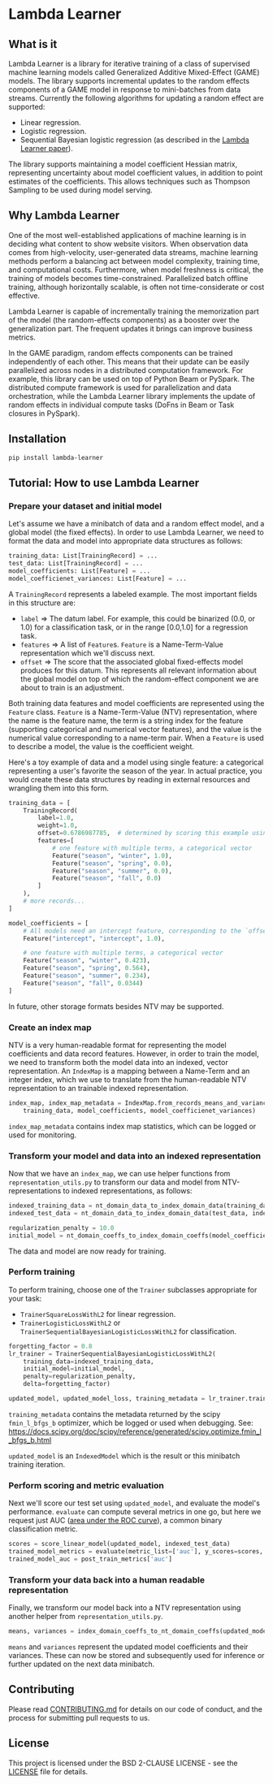 # Lambda Learner

## What is it

Lambda Learner is a library for iterative training of a class of supervised machine learning models called Generalized Additive Mixed-Effect (GAME) models. The library supports incremental updates to the random effects components of a GAME model in response to mini-batches from data streams. Currently the following algorithms for updating a random effect are supported:

- Linear regression.
- Logistic regression.
- Sequential Bayesian logistic regression (as described in the [Lambda Learner paper](https://arxiv.org/abs/2010.05154)).

The library supports maintaining a model coefficient Hessian matrix, representing uncertainty about model coefficient values, in addition to point estimates of the coefficients. This allows techniques such as Thompson Sampling to be used during model serving.


## Why Lambda Learner

One of the most well-established applications of machine learning is in deciding what content to show website visitors. When observation data comes from high-velocity, user-generated data streams, machine learning methods perform a balancing act between model complexity, training time, and computational costs. Furthermore, when model freshness is critical, the training of models becomes time-constrained. Parallelized batch offline training, although horizontally scalable, is often not time-considerate or cost effective.

Lambda Learner is capable of incrementally training the memorization part of the model (the random-effects components) as a booster over the generalization part. The frequent updates it brings can improve business metrics.

In the GAME paradigm, random effects components can be trained independently of each other. This means that their update can be easily parallelized across nodes in a distributed computation framework. For example, this library can be used on top of Python Beam or PySpark. The distributed compute framework is used for parallelization and data orchestration, while the Lambda Learner library implements the update of random effects in individual compute tasks (DoFns in Beam or Task closures in PySpark).


## Installation

```bash
pip install lambda-learner
```

## Tutorial: How to use Lambda Learner

### Prepare your dataset and initial model

Let's assume we have a minibatch of data and a random effect model, and a global model (the fixed effects). In order to use Lambda Learner, we need to format the data and model into appropriate data structures as follows:

```python
training_data: List[TrainingRecord] = ...
test_data: List[TrainingRecord] = ...
model_coefficients: List[Feature] = ...
model_coefficienet_variances: List[Feature] = ...
```

A `TrainingRecord` represents a labeled example. The most important fields in this structure are:

- `label` => The datum label. For example, this could be binarized (0.0, or 1.0) for a classification task, or in the range [0.0,1.0] for a regression task.
- `features` => A list of `Feature`s. `Feature` is a Name-Term-Value representation which we'll discuss next.
- `offset` => The score that the associated global fixed-effects model produces for this datum. This represents all relevant information about the global model on top of which the random-effect component we are about to train is an adjustment.

Both training data features and model coefficients are represented using the `Feature` class. `Feature` is a Name-Term-Value (NTV) representation, where the name is the feature name, the term is a string index for the feature (supporting categorical and numerical vector features), and the value is the numerical value corresponding to a name-term pair. When a `Feature` is used to describe a model, the value is the coefficient weight.

Here's a toy example of data and a model using single feature: a categorical representing a user's favorite the season of the year. In actual practice, you would create these data structures by reading in external resources and wrangling them into this form.

```python
training_data = [
	TrainingRecord(
		label=1.0,
		weight=1.0,
		offset=0.6786987785,  # determined by scoring this example using your global model.
		features=[
			# one feature with multiple terms, a categorical vector
			Feature("season", "winter", 1.0),
			Feature("season", "spring", 0.0),
			Feature("season", "summer", 0.0),
			Feature("season", "fall", 0.0)
		]
	),
	# more records...
]

model_coefficients = [
	# All models need an intercept feature, corresponding to the `offset` field in the data.
	Feature("intercept", "intercept", 1.0),

	# one feature with multiple terms, a categorical vector
	Feature("season", "winter", 0.423),
	Feature("season", "spring", 0.564),
	Feature("season", "summer", 0.234),
	Feature("season", "fall", 0.0344)
]
```

In future, other storage formats besides NTV may be supported.

### Create an index map

NTV is a very human-readable format for representing the model coefficients and data record features. However, in order to train the model, we need to transform both the model data into
an indexed, vector representation. An `IndexMap` is a mapping between a Name-Term and an integer index, which we use to translate from the human-readable NTV representation to an trainable indexed representation.

```python
index_map, index_map_metadata = IndexMap.from_records_means_and_variances(
	training_data, model_coefficients, model_coefficienet_variances)
```

`index_map_metadata` contains index map statistics, which can be logged or used for monitoring.

### Transform your model and data into an indexed representation

Now that we have an `index_map`, we can use helper functions from `representation_utils.py` to transform our data and model from NTV-representations to indexed representations, as follows:

```python
indexed_training_data = nt_domain_data_to_index_domain_data(training_data, index_map)
indexed_test_data = nt_domain_data_to_index_domain_data(test_data, index_map)

regularization_penalty = 10.0
initial_model = nt_domain_coeffs_to_index_domain_coeffs(model_coefficients, model_coefficienet_variances, index_map, regularization_penalty)
```

The data and model are now ready for training.

### Perform training

To perform training, choose one of the `Trainer` subclasses appropriate for your task:

- `TrainerSquareLossWithL2` for linear regression.
- `TrainerLogisticLossWithL2` or `TrainerSequentialBayesianLogisticLossWithL2` for classification.

```python
forgetting_factor = 0.8
lr_trainer = TrainerSequentialBayesianLogisticLossWithL2(
    training_data=indexed_training_data,
    initial_model=initial_model,
    penalty=regularization_penalty,
    delta=forgetting_factor)

updated_model, updated_model_loss, training_metadata = lr_trainer.train()
```

`training_metadata` contains the metadata returned by the scipy `fmin_l_bfgs_b` optimizer, which be logged or used when debugging. See: https://docs.scipy.org/doc/scipy/reference/generated/scipy.optimize.fmin_l_bfgs_b.html

`updated_model` is an `IndexedModel` which is the result or this minibatch training iteration.


### Perform scoring and metric evaluation

Next we'll score our test set using `updated_model`, and evaluate the model's performance. `evaluate` can compute several metrics in one go, but here we request just AUC ([area under the ROC curve](https://www.wikiwand.com/en/Receiver_operating_characteristic#/Area_under_the_curve)), a common binary classification metric.

```python
scores = score_linear_model(updated_model, indexed_test_data)
trained_model_metrics = evaluate(metric_list=['auc'], y_scores=scores, y_targets=indexed_test_data.y)
trained_model_auc = post_train_metrics['auc']
```

### Transform your data back into a human readable representation

Finally, we transform our model back into a NTV representation using another helper from `representation_utils.py`.

```python
means, variances = index_domain_coeffs_to_nt_domain_coeffs(updated_model, index_map)
```

`means` and `variances` represent the updated model coefficients and their variances. These can now be stored and subsequently used for inference or further updated on the next data minibatch.


## Contributing

Please read [CONTRIBUTING.md](CONTRIBUTING.md) for details on our code of conduct, and the process for submitting pull requests to us.


## License

This project is licensed under the BSD 2-CLAUSE LICENSE - see the [LICENSE](LICENSE) file for details.
